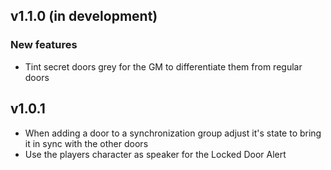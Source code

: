 ## v1.1.0 (in development)
### New features
- Tint secret doors grey for the GM to differentiate them from regular doors

## v1.0.1
- When adding a door to a synchronization group adjust it's state to bring it in sync with the other doors
- Use the players character as speaker for the Locked Door Alert
